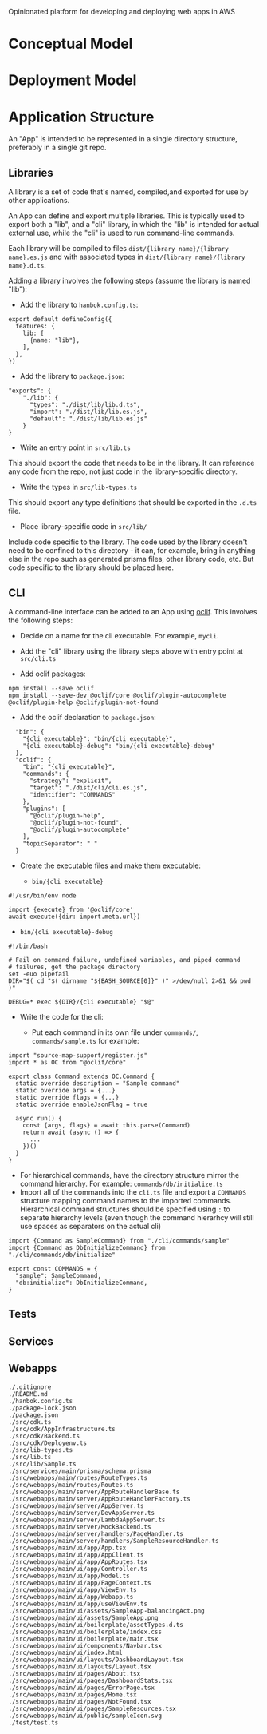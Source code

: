 Opinionated platform for developing and deploying web apps in AWS

# Conceptual Model

# Deployment Model

# Application Structure

An "App" is intended to be represented in a single directory structure, preferably in a single git repo.

## Libraries

A library is a set of code that's named, compiled,and exported for use by other applications.

An App can define and export multiple libraries.  This is typically used to export both a "lib", and a "cli" library, in which the "lib" is intended for actual external use, while the "cli" is used to run command-line commands.

Each library will be compiled to files `dist/{library name}/{library name}.es.js` and with associated types in `dist/{library name}/{library name}.d.ts`.

Adding a library involves the following steps (assume the library is named "lib"):

* Add the library to `hanbok.config.ts`:

```
export default defineConfig({
  features: {
    lib: [
      {name: "lib"},
    ],
  },
})
```

* Add the library to `package.json`:

```
"exports": {
    "./lib": {
      "types": "./dist/lib/lib.d.ts",
      "import": "./dist/lib/lib.es.js",
      "default": "./dist/lib/lib.es.js"
    }
}
```

* Write an entry point in `src/lib.ts`

This should export the code that needs to be in the library.  It can reference any code from the repo, not just code in the library-specific directory.

* Write the types in `src/lib-types.ts`

This should export any type definitions that should be exported in the `.d.ts` file.

* Place library-specific code in `src/lib/`

Include code specific to the library.  The code used by the library doesn't need to be confined to this directory - it can, for example, bring in anything else in the repo such as generated prisma files, other library code, etc.  But code specific to the library should be placed here.

## CLI

A command-line interface can be added to an App using [oclif](https://oclif.io/).  This involves the following steps:

* Decide on a name for the cli executable.  For example, `mycli`.

* Add the "cli" library using the library steps above with entry point at `src/cli.ts`

* Add oclif packages:

```
npm install --save oclif
npm install --save-dev @oclif/core @oclif/plugin-autocomplete @oclif/plugin-help @oclif/plugin-not-found
```

* Add the oclif declaration to `package.json`:

```
  "bin": {
    "{cli executable}": "bin/{cli executable}",
    "{cli executable}-debug": "bin/{cli executable}-debug"
  },
  "oclif": {
    "bin": "{cli executable}",
    "commands": {
      "strategy": "explicit",
      "target": "./dist/cli/cli.es.js",
      "identifier": "COMMANDS"
    },
    "plugins": [
      "@oclif/plugin-help",
      "@oclif/plugin-not-found",
      "@oclif/plugin-autocomplete"
    ],
    "topicSeparator": " "
  }
```

* Create the executable files and make them executable:

  * `bin/{cli executable}`

```
#!/usr/bin/env node

import {execute} from '@oclif/core'
await execute({dir: import.meta.url})
```

  * `bin/{cli executable}-debug`

```
#!/bin/bash

# Fail on command failure, undefined variables, and piped command
# failures, get the package directory
set -euo pipefail
DIR="$( cd "$( dirname "${BASH_SOURCE[0]}" )" >/dev/null 2>&1 && pwd )"

DEBUG=* exec ${DIR}/{cli executable} "$@"
```

* Write the code for the cli:

  * Put each command in its own file under `commands/`, `commands/sample.ts` for example:

```
import "source-map-support/register.js"
import * as OC from "@oclif/core"

export class Command extends OC.Command {
  static override description = "Sample command"
  static override args = {...}
  static override flags = {...}
  static override enableJsonFlag = true

  async run() {
    const {args, flags} = await this.parse(Command)
    return await (async () => {
      ...
    })()
  }
}
```

  * For hierarchical commands, have the directory structure mirror the command hierarchy.  For example: `commands/db/initialize.ts`
  * Import all of the commands into the `cli.ts` file and export a `COMMANDS` structure mapping command names to the imported commands.  Hierarchical command structures should be specified using `:` to separate hierarchy levels (even though the command hierarhcy will still use spaces as separators on the actual cli)

```
import {Command as SampleCommand} from "./cli/commands/sample"
import {Command as DbInitializeCommand} from "./cli/commands/db/initialize"

export const COMMANDS = {
  "sample": SampleCommand,
  "db:initialize": DbInitializeCommand,
}
```

## Tests

## Services

## Webapps


```
./.gitignore
./README.md
./hanbok.config.ts
./package-lock.json
./package.json
./src/cdk.ts
./src/cdk/AppInfrastructure.ts
./src/cdk/Backend.ts
./src/cdk/Deployenv.ts
./src/lib-types.ts
./src/lib.ts
./src/lib/Sample.ts
./src/services/main/prisma/schema.prisma
./src/webapps/main/routes/RouteTypes.ts
./src/webapps/main/routes/Routes.ts
./src/webapps/main/server/AppRouteHandlerBase.ts
./src/webapps/main/server/AppRouteHandlerFactory.ts
./src/webapps/main/server/AppServer.ts
./src/webapps/main/server/DevAppServer.ts
./src/webapps/main/server/LambdaAppServer.ts
./src/webapps/main/server/MockBackend.ts
./src/webapps/main/server/handlers/PageHandler.ts
./src/webapps/main/server/handlers/SampleResourceHandler.ts
./src/webapps/main/ui/app/App.tsx
./src/webapps/main/ui/app/AppClient.ts
./src/webapps/main/ui/app/AppRoutes.tsx
./src/webapps/main/ui/app/Controller.ts
./src/webapps/main/ui/app/Model.ts
./src/webapps/main/ui/app/PageContext.ts
./src/webapps/main/ui/app/ViewEnv.ts
./src/webapps/main/ui/app/Webapp.ts
./src/webapps/main/ui/app/useViewEnv.ts
./src/webapps/main/ui/assets/SampleApp-balancingAct.png
./src/webapps/main/ui/assets/SampleApp.png
./src/webapps/main/ui/boilerplate/assetTypes.d.ts
./src/webapps/main/ui/boilerplate/index.css
./src/webapps/main/ui/boilerplate/main.tsx
./src/webapps/main/ui/components/Navbar.tsx
./src/webapps/main/ui/index.html
./src/webapps/main/ui/layouts/DashboardLayout.tsx
./src/webapps/main/ui/layouts/Layout.tsx
./src/webapps/main/ui/pages/About.tsx
./src/webapps/main/ui/pages/DashboardStats.tsx
./src/webapps/main/ui/pages/ErrorPage.tsx
./src/webapps/main/ui/pages/Home.tsx
./src/webapps/main/ui/pages/NotFound.tsx
./src/webapps/main/ui/pages/SampleResources.tsx
./src/webapps/main/ui/public/sampleIcon.svg
./test/test.ts
```
